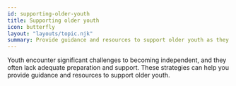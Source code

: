 ```yaml
---
id: supporting-older-youth
title: Supporting older youth
icon: butterfly
layout: "layouts/topic.njk"
summary: Provide guidance and resources to support older youth as they transition to independence.
---
```


Youth encounter significant challenges to becoming independent, and they often lack adequate preparation and support. These strategies can help you provide guidance and resources to support older youth.